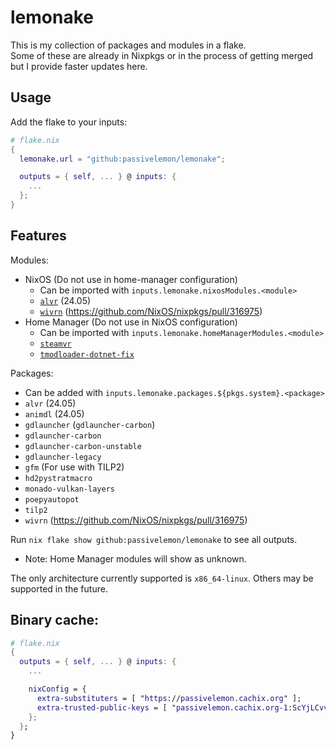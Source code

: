 # lemonake </br>

This is my collection of packages and modules in a flake. </br>
Some of these are already in Nixpkgs or in the process of getting merged but I provide faster updates here. </br>

## Usage </br>
Add the flake to your inputs: </br>
```nix
# flake.nix
{
  lemonake.url = "github:passivelemon/lemonake";

  outputs = { self, ... } @ inputs: {
    ...
  };
}
```

## Features </br>
Modules: </br>
- NixOS (Do not use in home-manager configuration)
  - Can be imported with `inputs.lemonake.nixosModules.<module>`
  - [`alvr`](./modules/nixos/alvr/README.md) (24.05)
  - [`wivrn`](./modules/nixos/wivrn/README.md) (https://github.com/NixOS/nixpkgs/pull/316975)
- Home Manager (Do not use in NixOS configuration)
  - Can be imported with `inputs.lemonake.homeManagerModules.<module>`
  - [`steamvr`](./modules/home-manager/steamvr/README.md)
  - [`tmodloader-dotnet-fix`](./modules/home-manager/tmodloader-dotnetfix/README.md)

Packages: </br>
- Can be added with `inputs.lemonake.packages.${pkgs.system}.<package>`
- `alvr` (24.05)
- `animdl` (24.05)
- `gdlauncher` (`gdlauncher-carbon`)
- `gdlauncher-carbon`
- `gdlauncher-carbon-unstable`
- `gdlauncher-legacy`
- `gfm` (For use with TILP2)
- `hd2pystratmacro`
- `monado-vulkan-layers`
- `poepyautopot`
- `tilp2`
- `wivrn` (https://github.com/NixOS/nixpkgs/pull/316975)

Run `nix flake show github:passivelemon/lemonake` to see all outputs.
- Note: Home Manager modules will show as unknown.

The only architecture currently supported is `x86_64-linux`. Others may be supported in the future. </br>

## Binary cache:
```nix
# flake.nix
{
  outputs = { self, ... } @ inputs: {
    ...

    nixConfig = {
      extra-substituters = [ "https://passivelemon.cachix.org" ];
      extra-trusted-public-keys = [ "passivelemon.cachix.org-1:ScYjLCvvLi70S95SMMr8lMilpZHuafLP3CK/nZ9AaXM=" ];
    };
  };
}
```
